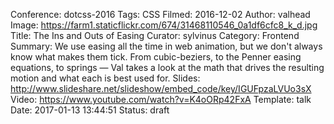 Conference: dotcss-2016
Tags: CSS
Filmed: 2016-12-02
Author: valhead
Image: https://farm1.staticflickr.com/674/31468110546_0a1df6cfc8_k_d.jpg
Title: The Ins and Outs of Easing
Curator: sylvinus
Category: Frontend
Summary: We use easing all the time in web animation, but we don't always know what makes them tick. From cubic-beziers, to the Penner easing equations, to springs — Val takes a look at the math that drives the resulting motion and what each is best used for.
Slides: http://www.slideshare.net/slideshow/embed_code/key/IGUFpzaLVUo3sX
Video: https://www.youtube.com/watch?v=K4oORp42FxA
Template: talk
Date: 2017-01-13 13:44:51
Status: draft


